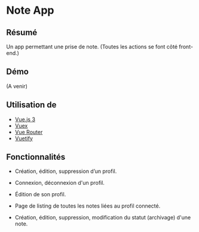 # Note App

## **Résumé**

Un app permettant une prise de note. (Toutes les actions se font côté front-end.)

## **Démo**

(A venir)

## **Utilisation de**

- [Vue.js 3](https://vuejs.org/)
- [Vuex](https://vuex.vuejs.org/)
- [Vue Router](https://router.vuejs.org/)
- [Vuetify](https://vuetifyjs.com/en/)

## **Fonctionnalités**

- Création, édition, suppression d’un profil.

- Connexion, déconnexion d'un profil.

- Édition de son profil.

- Page de listing de toutes les notes liées au profil connecté.

- Création, édition, suppression, modification du statut (archivage) d'une note.
